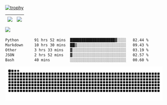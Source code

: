 [![trophy](https://github-profile-trophy.vercel.app/?username=ocss884&column=7)](https://github.com/ocss884)

| <img align="center" src="https://github-readme-stats.vercel.app/api?username=ocss884&show_icons=true&hide_border=true" /> | <img align="center" src="https://github-readme-streak-stats.herokuapp.com?user=ocss884&hide_border=true&date_format=M%20j%5B%2C%20Y%5D&ring=7EDDCF&fire=7EDDCF" /> |
| ------------------------------------------------------------ | ------------------------------------------------------------ |

![](https://komarev.com/ghpvc/?username=ocss884&color=brightgreen)

<!--START_SECTION:waka-->

```text
Python       91 hrs 52 mins  ████████████████████▓░░░░   82.44 %
Markdown     10 hrs 30 mins  ██▒░░░░░░░░░░░░░░░░░░░░░░   09.43 %
Other        3 hrs 33 mins   ▓░░░░░░░░░░░░░░░░░░░░░░░░   03.19 %
JSON         2 hrs 52 mins   ▓░░░░░░░░░░░░░░░░░░░░░░░░   02.57 %
Bash         40 mins         ░░░░░░░░░░░░░░░░░░░░░░░░░   00.60 %
```

<!--END_SECTION:waka-->

<p align="center">
   <img src="https://github.com/ocss884/ocss884/blob/output/github-snake.svg" alt="snake">
</p>
